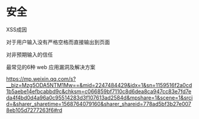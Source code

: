 # 安全

XSS成因

对于用户输入没有严格空格而直接输出到页面

对非预期输入的信任  



最常见的6种 web 应用漏洞及解决方案

https://mp.weixin.qq.com/s?__biz=Mzg5ODA5NTM1Mw==&mid=2247484429&idx=1&sn=1159516f2a0cd1b5aebe14efbcabbd9c&chksm=c066859bf7110c8d6dea8ca947cc83e7fd7eda4f4bd0d4a96a0c95514283d3f107613ad2584d&mpshare=1&scene=1&srcid=&sharer_sharetime=1568764079160&sharer_shareid=778ad5bf3b27e0078eb105d7277263f6#rd